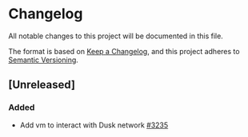 # Changelog

All notable changes to this project will be documented in this file.

The format is based on [Keep a Changelog](https://keepachangelog.com/en/1.0.0/),
and this project adheres to [Semantic Versioning](https://semver.org/spec/v2.0.0.html).

## [Unreleased]

### Added

- Add vm to interact with Dusk network [#3235]

[#3235]: https://github.com/dusk-network/rusk/issues/3235

<!-- [Unreleased]: https://github.com/dusk-network/dusk-abi/compare/dusk-vm-0.1.0...HEAD -->
<!-- [0.1.0]: https://github.com/dusk-network/dusk-abi/releases/tag/dusk-vm-0.1.0 -->
